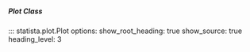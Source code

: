 ##### Plot Class

::: statista.plot.Plot
    options:
        show_root_heading: true
        show_source: true
        heading_level: 3